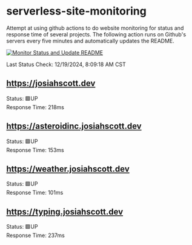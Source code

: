 # serverless-site-monitoring
Attempt at using github actions to do website monitoring for status and response time of several projects. The following action runs on Github's servers every five minutes and automatically updates the README.  

[![Monitor Status and Update README](https://github.com/JosiahSco/serverless-site-monitoring/actions/workflows/monitor.yaml/badge.svg)](https://github.com/JosiahSco/serverless-site-monitoring/actions/workflows/monitor.yaml)

Last Status Check: 12/19/2024, 8:09:18 AM CST

## https://josiahscott.dev
Status: 🟩UP  
Response Time: 218ms

## https://asteroidinc.josiahscott.dev
Status: 🟩UP  
Response Time: 153ms

## https://weather.josiahscott.dev
Status: 🟩UP  
Response Time: 101ms

## https://typing.josiahscott.dev
Status: 🟩UP  
Response Time: 237ms

